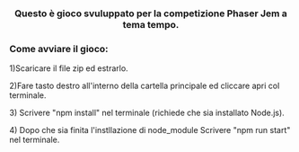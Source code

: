 <h3 align="center">Questo è gioco svuluppato per la competizione Phaser Jem a tema tempo.</h3>

<h3 align="left">Come avviare il gioco:</h3>
<p align="left"> 1)Scaricare il file zip ed estrarlo.
  <p align="left"> 2)Fare tasto destro all'interno della cartella principale ed cliccare apri col terminale.
    <p align="left"> 3) Scrivere "npm install" nel terminale (richiede che sia installato Node.js).
      <p align="left"> 4) Dopo che sia finita l'instllazione di node_module Scrivere "npm run start" nel terminale.
</p>

